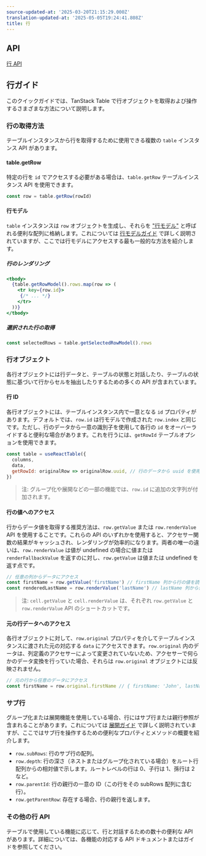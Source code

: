 ```yaml
---
source-updated-at: '2025-03-20T21:15:29.000Z'
translation-updated-at: '2025-05-05T19:24:41.808Z'
title: 行
---
```

## API

[行 API](../api/core/row)

## 行ガイド

このクイックガイドでは、TanStack Table で行オブジェクトを取得および操作するさまざまな方法について説明します。

### 行の取得方法

テーブルインスタンスから行を取得するために使用できる複数の `table` インスタンス API があります。

#### table.getRow

特定の行を `id` でアクセスする必要がある場合は、`table.getRow` テーブルインスタンス API を使用できます。

```js
const row = table.getRow(rowId)
```

#### 行モデル

`table` インスタンスは `row` オブジェクトを生成し、それらを ["行モデル"](../guide/row-models) と呼ばれる便利な配列に格納します。これについては [行モデルガイド](../guide/row-models) で詳しく説明されていますが、ここでは行モデルにアクセスする最も一般的な方法を紹介します。

##### 行のレンダリング

```jsx
<tbody>
  {table.getRowModel().rows.map(row => (
    <tr key={row.id}>
     {/* ... */}
    </tr>
  ))}
</tbody>
```

##### 選択された行の取得

```js
const selectedRows = table.getSelectedRowModel().rows
```

### 行オブジェクト

各行オブジェクトには行データと、テーブルの状態と対話したり、テーブルの状態に基づいて行からセルを抽出したりするための多くの API が含まれています。

#### 行 ID

各行オブジェクトには、テーブルインスタンス内で一意となる `id` プロパティがあります。デフォルトでは、`row.id` は行モデルで作成された `row.index` と同じです。ただし、行のデータから一意の識別子を使用して各行の `id` をオーバーライドすると便利な場合があります。これを行うには、`getRowId` テーブルオプションを使用できます。

```js
const table = useReactTable({
  columns,
  data,
  getRowId: originalRow => originalRow.uuid, // 行のデータから uuid を使用して row.id をオーバーライド
})
```

> 注: グループ化や展開などの一部の機能では、`row.id` に追加の文字列が付加されます。

#### 行の値へのアクセス

行からデータ値を取得する推奨方法は、`row.getValue` または `row.renderValue` API を使用することです。これらの API のいずれかを使用すると、アクセサー関数の結果がキャッシュされ、レンダリングが効率的になります。両者の唯一の違いは、`row.renderValue` は値が undefined の場合に値または `renderFallbackValue` を返すのに対し、`row.getValue` は値または undefined を返す点です。

```js
// 任意の列からデータにアクセス
const firstName = row.getValue('firstName') // firstName 列から行の値を読み取る
const renderedLastName = row.renderValue('lastName') // lastName 列から値をレンダリング
```

> 注: `cell.getValue` と `cell.renderValue` は、それぞれ `row.getValue` と `row.renderValue` API のショートカットです。

#### 元の行データへのアクセス

各行オブジェクトに対して、`row.original` プロパティを介してテーブルインスタンスに渡された元の対応する `data` にアクセスできます。`row.original` 内のデータは、列定義のアクセサーによって変更されていないため、アクセサーで何らかのデータ変換を行っていた場合、それらは `row.original` オブジェクトには反映されません。

```js
// 元の行から任意のデータにアクセス
const firstName = row.original.firstName // { firstName: 'John', lastName: 'Doe' }
```

### サブ行

グループ化または展開機能を使用している場合、行にはサブ行または親行参照が含まれることがあります。これについては [展開ガイド](../guide/expanding) で詳しく説明されていますが、ここではサブ行を操作するための便利なプロパティとメソッドの概要を紹介します。

- `row.subRows`: 行のサブ行の配列。
- `row.depth`: 行の深さ（ネストまたはグループ化されている場合）をルート行配列からの相対値で示します。ルートレベルの行は 0、子行は 1、孫行は 2 など。
- `row.parentId`: 行の親行の一意の ID（この行をその subRows 配列に含む行）。
- `row.getParentRow`: 存在する場合、行の親行を返します。

### その他の行 API

テーブルで使用している機能に応じて、行と対話するための数十の便利な API があります。詳細については、各機能の対応する API ドキュメントまたはガイドを参照してください。

